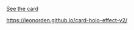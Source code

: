[See the card](https://leonorden.github.io/card-holo-effect-v2/)


https://leonorden.github.io/card-holo-effect-v2/

